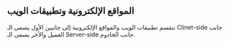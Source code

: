 ## المواقع الإلكترونية وتطبيقات الويب
تنقسم تطبيقات الويب والمواقع الإلكترونية إلى جانبين الأول يسمى الـ Clinet-side جانب العميل والأخر يسمى الـ Server-side جانب الخادوم.

